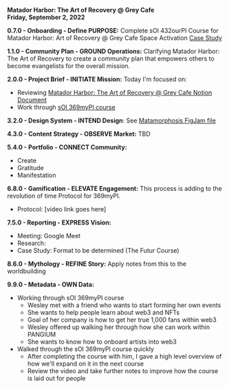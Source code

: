 **Matador Harbor: The Art of Recovery @ Grey Cafe**  
**Friday, September 2, 2022**  
  
**0.7.0 - Onboarding - Define PURPOSE:** Complete sOl 432ourPI Course for Matador Harbor: Art of Recovery @ Grey Cafe Space Activation [Case Study](https://github.com/trainfarb/trainfarb/issues/17#issue-1359680274)  

**1.1.0 - Community Plan - GROUND Operations:** Clarifying Matador Harbor: The Art of Recovery to create a community plan that empowers others to become evangelists for the overall mission.

**2.0.0 - Project Brief - INITIATE Mission:** Today I'm focused on: 
- Reviewing [Matador Harbor: The Art of Recovery @ Grey Cafe Notion Document](https://oogah.notion.site/oogah/Matador-Harbor-The-Art-of-Recovery-Grey-Cafe-470f189b6d12406d8a2575d361fa04b8)
- Work through [sOl 369myPI course](https://www.figma.com/file/1143722235078828090)   

**3.2.0 - Design System - INTEND Design**: See [Matamorphosis FigJam file]((https://www.figma.com/file/nP8HsMeRL7o6o0anL0R2lN/MATAMOR%5BHOSIS?node-id=0%3A1)) 

**4.3.0 - Content Strategy - OBSERVE Market:** TBD 

**5.4.0 - Portfolio - CONNECT Community:**
- Create
- Gratitude
- Manifestation  

**6.8.0 - Gamification - ELEVATE Engagement:** This process is adding to the revolution of time Protocol for 369myPI.
- Protocol: [video link goes here]  

**7.5.0 - Reporting - EXPRESS Vision:**
- Meeting: Google Meet
- Research: 
- Case Study: Format to be determined (The Futur Course)  

**8.6.0 - Mythology - REFINE Story:** Apply notes from this to the worldbuilding  

**9.9.0 - Metadata - OWN Data:** 
- Working through sOl 369myPI course  
  - Wesley met with a friend who wants to start forming her own events
  - She wants to help people learn about web3 and NFTs
  - Goal of her company is how to get her true 1,000 fans within web3
  - Wesley offered up walking her through how she can work within PANGIUM
  - She wants to know how to onboard artists into web3
- Walked through the sOl 369myPI course quickly
  - After completing the course with him, I gave a high level overview of how we'll expand on it in the next course
  - Review the video and take further notes to improve how the course is laid out for people

